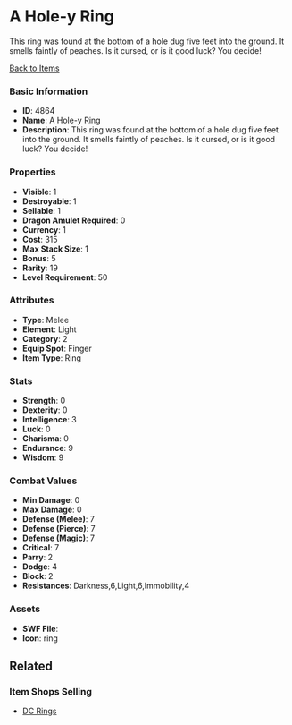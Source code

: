 # A Hole-y Ring

This ring was found at the bottom of a hole dug five feet into the ground.  It smells faintly of peaches.  Is it cursed, or is it good luck?  You decide!

[Back to Items](../items.md)

### Basic Information

- **ID**: 4864
- **Name**: A Hole-y Ring
- **Description**: This ring was found at the bottom of a hole dug five feet into the ground.  It smells faintly of peaches.  Is it cursed, or is it good luck?  You decide!

### Properties

- **Visible**: 1
- **Destroyable**: 1
- **Sellable**: 1
- **Dragon Amulet Required**: 0
- **Currency**: 1
- **Cost**: 315
- **Max Stack Size**: 1
- **Bonus**: 5
- **Rarity**: 19
- **Level Requirement**: 50

### Attributes

- **Type**: Melee
- **Element**: Light
- **Category**: 2
- **Equip Spot**: Finger
- **Item Type**: Ring

### Stats

- **Strength**: 0
- **Dexterity**: 0
- **Intelligence**: 3
- **Luck**: 0
- **Charisma**: 0
- **Endurance**: 9
- **Wisdom**: 9

### Combat Values

- **Min Damage**: 0
- **Max Damage**: 0
- **Defense (Melee)**: 7
- **Defense (Pierce)**: 7
- **Defense (Magic)**: 7
- **Critical**: 7
- **Parry**: 2
- **Dodge**: 4
- **Block**: 2
- **Resistances**: Darkness,6,Light,6,Immobility,4

### Assets

- **SWF File**: 
- **Icon**: ring

## Related

### Item Shops Selling

- [DC Rings](../item-shops/173-dc-rings.md)

